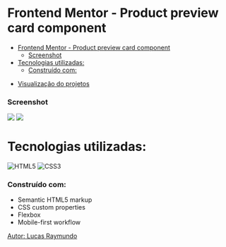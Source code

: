 # Frontend Mentor - Product preview card component

- [Frontend Mentor - Product preview card component](#frontend-mentor---product-preview-card-component)
    - [Screenshot](#screenshot)
- [Tecnologias utilizadas:](#tecnologias-utilizadas)
    - [Construído com:](#construído-com)

<!--
![Design preview for the Product preview card component coding challenge](./design/desktop-preview.jpg) -->

- [Visualização do projetos](https://product-preview-six-orcin.vercel.app/)

### Screenshot

![](./sc-desktop.png)
![](./sc-mobile.png)

# Tecnologias utilizadas:
![HTML5](https://img.shields.io/badge/html5-%23E34F26.svg?style=for-the-badge&logo=html5&logoColor=white) ![CSS3](https://img.shields.io/badge/css3-%231572B6.svg?style=for-the-badge&logo=css3&logoColor=white)

### Construído com:
- Semantic HTML5 markup
- CSS custom properties
- Flexbox
- Mobile-first workflow

[Autor: Lucas Raymundo](#author)
